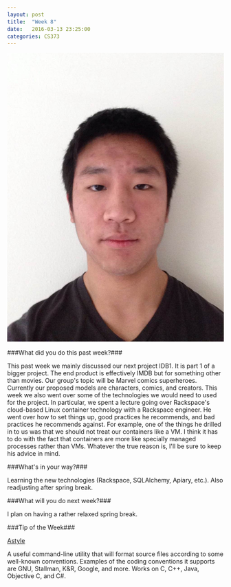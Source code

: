 ```yaml
---
layout: post
title:  "Week 8"
date:   2016-03-13 23:25:00
categories: CS373
---
```


![portrait](http://raw.githubusercontent.com/SrsBusiness/SrsBusiness.github.io/master/images/head.png)

###What did you do this past week?###

This past week we mainly discussed our next project IDB1. It is part 1 of
a bigger project. The end product is effectively IMDB but for something
other than movies. Our group's topic will be Marvel comics superheroes.
Currently our proposed models are characters, comics, and creators. This week
we also went over some of the technologies we would need to used for the
project. In particular, we spent a lecture going over Rackspace's cloud-based
Linux container technology with a Rackspace engineer. He went over how to set
things up, good practices he recommends, and bad practices he recommends
against. For example, one of the things he drilled in to us was that we should
not treat our containers like a VM. I think it has to do with the fact that
containers are more like specially managed processes rather than VMs. Whatever
the true reason is, I'll be sure to keep his advice in mind.

###What's in your way?###

Learning the new technologies (Rackspace, SQLAlchemy, Apiary, etc.). Also
readjusting after spring break.

###What will you do next week?###

I plan on having a rather relaxed spring break.

###Tip of the Week###

[Astyle](http://astyle.sourceforge.net/)

A useful command-line utility that will format source files according to some
well-known conventions. Examples of the coding conventions it supports are GNU,
Stallman, K&R, Google, and more. Works on C, C++, Java, Objective C, and C#.


